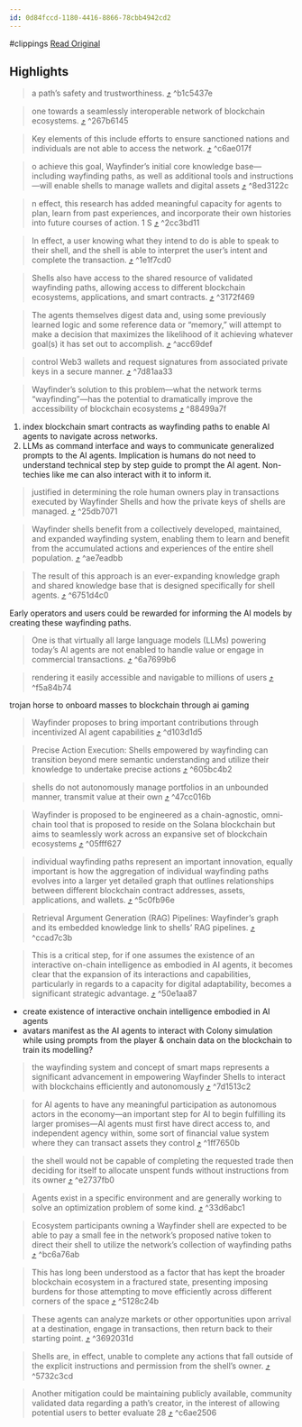 ```yaml
---
id: 0d84fccd-1180-4416-8866-78cbb4942cd2
---
```


#clippings
[Read Original](https://omnivore.app/attachments/u/45843594-e280-11ee-b5c2-eb3522d90cdb/wayfinder_paper_v1.pdf)

## Highlights

> a path’s safety and trustworthiness. [⤴️](https://omnivore.app/me/u-45843594-e-280-11-ee-b-5-c-2-eb-3522-d-90-cdb-wayfinder-paper--18e4042d13f#b1c5437e-1c04-4b27-8974-ca386e1be961)  ^b1c5437e

> one towards a seamlessly interoperable network of blockchain ecosystems. [⤴️](https://omnivore.app/me/u-45843594-e-280-11-ee-b-5-c-2-eb-3522-d-90-cdb-wayfinder-paper--18e4042d13f#267b6145-ce91-4ed1-8d3e-c284251f0f81)  ^267b6145

> Key elements of this include efforts to ensure sanctioned nations and individuals are not able to access the network. [⤴️](https://omnivore.app/me/u-45843594-e-280-11-ee-b-5-c-2-eb-3522-d-90-cdb-wayfinder-paper--18e4042d13f#c6ae017f-4ff9-4879-a398-b863f10d7d0e)  ^c6ae017f

> o achieve this goal, Wayfinder’s initial core knowledge base—including wayfinding paths, as well as additional tools and instructions —will enable shells to manage wallets and digital assets [⤴️](https://omnivore.app/me/u-45843594-e-280-11-ee-b-5-c-2-eb-3522-d-90-cdb-wayfinder-paper--18e4042d13f#8ed3122c-fe1b-4e46-9390-30f0df5c8e2b)  ^8ed3122c

> n effect, this research has added meaningful capacity for agents to plan, learn from past experiences, and incorporate their own histories into future courses of action. 1 S [⤴️](https://omnivore.app/me/u-45843594-e-280-11-ee-b-5-c-2-eb-3522-d-90-cdb-wayfinder-paper--18e4042d13f#2cc3bd11-77b3-4645-98b8-7785e76592f6)  ^2cc3bd11

> In effect, a user knowing what they intend to do is able to speak to their shell, and the shell is able to interpret the user’s intent and complete the transaction. [⤴️](https://omnivore.app/me/u-45843594-e-280-11-ee-b-5-c-2-eb-3522-d-90-cdb-wayfinder-paper--18e4042d13f#1e1f7cd0-87c8-487b-887d-828c49f6dd40)  ^1e1f7cd0

> Shells also have access to the shared resource of validated wayfinding paths, allowing access to different blockchain ecosystems, applications, and smart contracts. [⤴️](https://omnivore.app/me/u-45843594-e-280-11-ee-b-5-c-2-eb-3522-d-90-cdb-wayfinder-paper--18e4042d13f#3172f469-477e-4c31-be63-5ce2e4ab8329)  ^3172f469

> The agents themselves digest data and, using some previously learned logic and some reference data or “memory,” will attempt to make a decision that maximizes the likelihood of it achieving whatever goal(s) it has set out to accomplish. [⤴️](https://omnivore.app/me/u-45843594-e-280-11-ee-b-5-c-2-eb-3522-d-90-cdb-wayfinder-paper--18e4042d13f#acc69def-fd47-45c4-a43b-6bb4ec8133b4)  ^acc69def

> control Web3 wallets and request signatures from associated private keys in a secure manner. [⤴️](https://omnivore.app/me/u-45843594-e-280-11-ee-b-5-c-2-eb-3522-d-90-cdb-wayfinder-paper--18e4042d13f#7d81aa33-eb64-4784-a812-e2dc7daa7067)  ^7d81aa33

> Wayfinder’s solution to this problem—what the network terms “wayfinding”—has the potential to dramatically improve the accessibility of blockchain ecosystems [⤴️](https://omnivore.app/me/u-45843594-e-280-11-ee-b-5-c-2-eb-3522-d-90-cdb-wayfinder-paper--18e4042d13f#88499a7f-d427-41d8-a0da-252ad5cc0195)  ^88499a7f

1. index blockchain smart contracts as wayfinding paths to enable AI agents to navigate across networks.
2. LLMs as command interface and ways to communicate generalized prompts to the AI agents. Implication is humans do not need to understand technical step by step guide to prompt the AI agent. Non-techies like me can also interact with it to inform it.

> justified in determining the role human owners play in transactions executed by Wayfinder Shells and how the private keys of shells are managed. [⤴️](https://omnivore.app/me/u-45843594-e-280-11-ee-b-5-c-2-eb-3522-d-90-cdb-wayfinder-paper--18e4042d13f#25db7071-052e-427b-8a9b-49700fbcee57)  ^25db7071

> Wayfinder shells benefit from a collectively developed, maintained, and expanded wayfinding system, enabling them to learn and benefit from the accumulated actions and experiences of the entire shell population. [⤴️](https://omnivore.app/me/u-45843594-e-280-11-ee-b-5-c-2-eb-3522-d-90-cdb-wayfinder-paper--18e4042d13f#ae7eadbb-7f0c-4c54-9ee2-b2625a428c5a)  ^ae7eadbb

> The result of this approach is an ever-expanding knowledge graph and shared knowledge base that is designed specifically for shell agents. [⤴️](https://omnivore.app/me/u-45843594-e-280-11-ee-b-5-c-2-eb-3522-d-90-cdb-wayfinder-paper--18e4042d13f#6751d4c0-46d4-4890-9b50-428340556cb0)  ^6751d4c0

Early operators and users could be rewarded for informing the AI models by creating these wayfinding paths.

> One is that virtually all large language models (LLMs) powering today’s AI agents are not enabled to handle value or engage in commercial transactions. [⤴️](https://omnivore.app/me/u-45843594-e-280-11-ee-b-5-c-2-eb-3522-d-90-cdb-wayfinder-paper--18e4042d13f#6a7699b6-b504-4ea1-a774-ec499eed7b27)  ^6a7699b6

> rendering it easily accessible and navigable to millions of users [⤴️](https://omnivore.app/me/u-45843594-e-280-11-ee-b-5-c-2-eb-3522-d-90-cdb-wayfinder-paper--18e4042d13f#f5a84b74-2fb7-4511-ae24-17ad21f59024)  ^f5a84b74

trojan horse to onboard masses to blockchain through ai gaming

> Wayfinder proposes to bring important contributions through incentivized AI agent capabilities [⤴️](https://omnivore.app/me/u-45843594-e-280-11-ee-b-5-c-2-eb-3522-d-90-cdb-wayfinder-paper--18e4042d13f#d103d1d5-6af3-494b-9686-3aae58ad1e5c)  ^d103d1d5

> Precise Action Execution: Shells empowered by wayfinding can transition beyond mere semantic understanding and utilize their knowledge to undertake precise actions [⤴️](https://omnivore.app/me/u-45843594-e-280-11-ee-b-5-c-2-eb-3522-d-90-cdb-wayfinder-paper--18e4042d13f#605bc4b2-99a0-4be2-ae60-b39e97042ed9)  ^605bc4b2

> shells do not autonomously manage portfolios in an unbounded manner, transmit value at their own [⤴️](https://omnivore.app/me/u-45843594-e-280-11-ee-b-5-c-2-eb-3522-d-90-cdb-wayfinder-paper--18e4042d13f#47cc016b-941c-4ee7-8d56-352fceba4dbe)  ^47cc016b

> Wayfinder is proposed to be engineered as a chain-agnostic, omni-chain tool that is proposed to reside on the Solana blockchain but aims to seamlessly work across an expansive set of blockchain ecosystems [⤴️](https://omnivore.app/me/u-45843594-e-280-11-ee-b-5-c-2-eb-3522-d-90-cdb-wayfinder-paper--18e4042d13f#05fff627-6fa7-49dd-9a05-5dabca2a212e)  ^05fff627

> individual wayfinding paths represent an important innovation, equally important is how the aggregation of individual wayfinding paths evolves into a larger yet detailed graph that outlines relationships between different blockchain contract addresses, assets, applications, and wallets. [⤴️](https://omnivore.app/me/u-45843594-e-280-11-ee-b-5-c-2-eb-3522-d-90-cdb-wayfinder-paper--18e4042d13f#5c0fb96e-ab21-4684-beda-5dad0f066c73)  ^5c0fb96e

> Retrieval Argument Generation (RAG) Pipelines: Wayfinder’s graph and its embedded knowledge link to shells’ RAG pipelines. [⤴️](https://omnivore.app/me/u-45843594-e-280-11-ee-b-5-c-2-eb-3522-d-90-cdb-wayfinder-paper--18e4042d13f#ccad7c3b-841b-4271-afc1-45a03f49ed19)  ^ccad7c3b

> This is a critical step, for if one assumes the existence of an interactive on-chain intelligence as embodied in AI agents, it becomes clear that the expansion of its interactions and capabilities, particularly in regards to a capacity for digital adaptability, becomes a significant strategic advantage. [⤴️](https://omnivore.app/me/u-45843594-e-280-11-ee-b-5-c-2-eb-3522-d-90-cdb-wayfinder-paper--18e4042d13f#50e1aa87-fa78-4d40-b1e7-d02ecca2e940)  ^50e1aa87

- create existence of interactive onchain intelligence embodied in AI agents
- avatars manifest as the AI agents to interact with Colony simulation while using prompts from the player & onchain data on the blockchain to train its modelling? 

> the wayfinding system and concept of smart maps represents a significant advancement in empowering Wayfinder Shells to interact with blockchains efficiently and autonomously [⤴️](https://omnivore.app/me/u-45843594-e-280-11-ee-b-5-c-2-eb-3522-d-90-cdb-wayfinder-paper--18e4042d13f#7d1513c2-9565-493b-94ae-362970e3a571)  ^7d1513c2

> for AI agents to have any meaningful participation as autonomous actors in the economy—an important step for AI to begin fulfilling its larger promises—AI agents must first have direct access to, and independent agency within, some sort of financial value system where they can transact assets they control [⤴️](https://omnivore.app/me/u-45843594-e-280-11-ee-b-5-c-2-eb-3522-d-90-cdb-wayfinder-paper--18e4042d13f#1ff7650b-51e4-41b2-ad40-d9949c5c0d26)  ^1ff7650b

> the shell would not be capable of completing the requested trade then deciding for itself to allocate unspent funds without instructions from its owner [⤴️](https://omnivore.app/me/u-45843594-e-280-11-ee-b-5-c-2-eb-3522-d-90-cdb-wayfinder-paper--18e4042d13f#e2737fb0-0071-4cf2-a63d-1d26f38e6cf0)  ^e2737fb0

> Agents exist in a specific environment and are generally working to solve an optimization problem of some kind. [⤴️](https://omnivore.app/me/u-45843594-e-280-11-ee-b-5-c-2-eb-3522-d-90-cdb-wayfinder-paper--18e4042d13f#33d6abc1-0da2-47db-ad30-63f7fc3e757c)  ^33d6abc1

> Ecosystem participants owning a Wayfinder shell are expected to be able to pay a small fee in the network’s proposed native token to direct their shell to utilize the network’s collection of wayfinding paths [⤴️](https://omnivore.app/me/u-45843594-e-280-11-ee-b-5-c-2-eb-3522-d-90-cdb-wayfinder-paper--18e4042d13f#bc6a76ab-e39d-4251-bce7-71a5eef69264)  ^bc6a76ab

> This has long been understood as a factor that has kept the broader blockchain ecosystem in a fractured state, presenting imposing burdens for those attempting to move efficiently across different corners of the space [⤴️](https://omnivore.app/me/u-45843594-e-280-11-ee-b-5-c-2-eb-3522-d-90-cdb-wayfinder-paper--18e4042d13f#5128c24b-f9f7-4967-a911-17c6c47e6a5c)  ^5128c24b

> These agents can analyze markets or other opportunities upon arrival at a destination, engage in transactions, then return back to their starting point. [⤴️](https://omnivore.app/me/u-45843594-e-280-11-ee-b-5-c-2-eb-3522-d-90-cdb-wayfinder-paper--18e4042d13f#3692031d-9763-40ab-831e-805822f03a04)  ^3692031d

> Shells are, in effect, unable to complete any actions that fall outside of the explicit instructions and permission from the shell’s owner. [⤴️](https://omnivore.app/me/u-45843594-e-280-11-ee-b-5-c-2-eb-3522-d-90-cdb-wayfinder-paper--18e4042d13f#5732c3cd-1aaa-4dcd-876f-eb2d999a834e)  ^5732c3cd

> Another mitigation could be maintaining publicly available, community validated data regarding a path’s creator, in the interest of allowing potential users to better evaluate 28 [⤴️](https://omnivore.app/me/u-45843594-e-280-11-ee-b-5-c-2-eb-3522-d-90-cdb-wayfinder-paper--18e4042d13f#c6ae2506-9eeb-4bb5-a0b6-4bb33234648c)  ^c6ae2506

